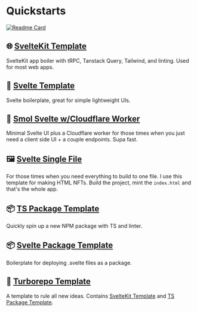 # Quickstarts

[![Readme Card](https://github-readme-stats.vercel.app/api/pin/?username=qudo&repo=github-readme-stats)](https://github.com/anuraghazra/github-readme-stats)

## 🌐 [SvelteKit Template](https://github.com/qudo-code/template--sveltekit)
SvelteKit app boiler with tRPC, Tanstack Query, Tailwind, and linting. Used for most web apps.

## 📱 [Svelte Template](https://github.com/qudo-code/template--svelte)
Svelte boilerplate, great for simple lightweight UIs.

## 🚀 [Smol Svelte w/Cloudflare Worker](https://github.com/matr-world/template--smol-svelte-cloudflare-worker)
Minimal Svelte UI plus a Cloudflare worker for those times when you just need a client side UI + a couple endpoints. Supa fast.

## 🖼️ [Svelte Single File](https://github.com/matr-world/template--svelte-single-file)
For those times when you need everything to build to one file. I use this template for making HTML NFTs. Build the project, mint the `index.html` and that's the whole app.

## 📦 [TS Package Template](https://github.com/qudo-code/template--package)
Quickly spin up a new NPM package with TS and linter.

## 📦 [Svelte Package Template](https://github.com/qudo-code/template--svelte-package)
Boilerplate for deploying .svelte files as a package.

## 🚀 [Turborepo Template](https://github.com/qudo-code/template--turborepo)
A template to rule all new ideas. Contains [SvelteKit Template](https://github.com/qudo-code/template--sveltekit) and [TS Package Template](https://github.com/qudo-code/template--package).

